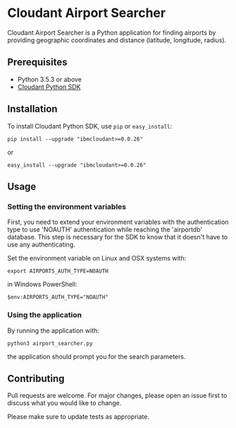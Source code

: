 

# Cloudant Airport Searcher

Cloudant Airport Searcher is a Python application for finding airports by providing geographic coordinates and distance (latitude, longitude, radius).


## Prerequisites
- Python 3.5.3 or above
- [Cloudant Python SDK](https://github.com/IBM/cloudant-python-sdk)

## Installation
To install Cloudant Python SDK, use ```pip``` or ```easy_install```:
```
pip install --upgrade "ibmcloudant>=0.0.26"
```
or
```
easy_install --upgrade "ibmcloudant>=0.0.26"
```
## Usage

### Setting the environment variables
First, you need to extend your environment variables with the authentication type 
to use 'NOAUTH' authentication while reaching the 'airportdb' database.
This step is necessary for the SDK to know that it doesn't have to use any authenticating.

Set the environment variable on Linux and OSX systems with:
```
export AIRPORTS_AUTH_TYPE=NOAUTH
```
in Windows PowerShell:
```
$env:AIRPORTS_AUTH_TYPE="NOAUTH"
```

### Using the application
By running the application with:
```
python3 airport_searcher.py
```

the application should prompt you for the search parameters.

## Contributing
Pull requests are welcome. For major changes, please open an issue first to discuss what you would like to change.

Please make sure to update tests as appropriate.
